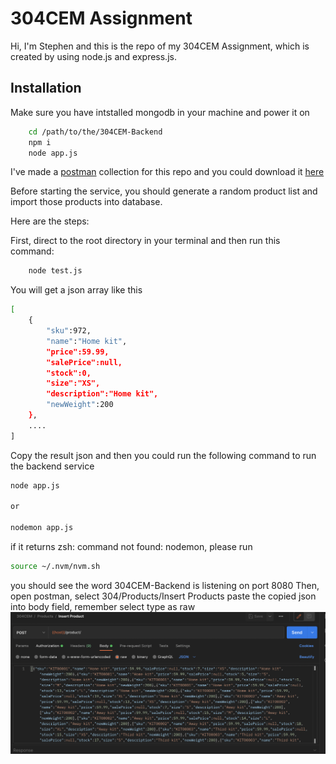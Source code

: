 
# 304CEM Assignment



 Hi, I'm Stephen and this is the repo of my 304CEM Assignment, which is created by using node.js and express.js.


## Installation

Make sure you have intstalled mongodb in your machine and power it on

```bash
    cd /path/to/the/304CEM-Backend
    npm i
    node app.js
```
I've made a [postman](https://www.postman.com) collection for this repo and you could download it [here](
https://github.com/CFTai/304CEM-Backend/blob/main/304CEM.postman_collection.json)

Before starting the service, 
you should generate a random product list and import those products into database.

Here are the steps:

First, direct to the root directory in your terminal and then run this command:

```bash
    node test.js
```

You will get a json array like this

```bash
[
    {
        "sku":972,
        "name":"Home kit",
        "price":59.99,
        "salePrice":null,
        "stock":0,
        "size":"XS",
        "description":"Home kit",
        "newWeight":200
    },
    ....
]
```

Copy the result json and then you could run the following command to run the backend service

```bash
node app.js

or

nodemon app.js
```

if it returns zsh: command not found: nodemon, please run 

```bash
source ~/.nvm/nvm.sh
```

you should see the word 304CEM-Backend is listening on port 8080
Then, open postman, select 304/Products/Insert Products
paste the copied json into body field, remember select type as raw
![My Image](screenshot001.png)

